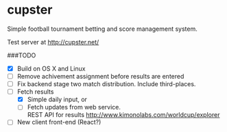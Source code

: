 cupster
=======

Simple football tournament betting and score management system. 

Test server at http://cupster.net/

###TODO
- [x] Build on OS X and Linux
- [ ] Remove achivement assignment before results are entered
- [ ] Fix backend stage two match distribution. Include third-places.
- [ ] Fetch results 
    - [x] Simple daily input, or
    - [ ] Fetch updates from web service.  
    REST API for results http://www.kimonolabs.com/worldcup/explorer
- [ ] New client front-end (React?)
